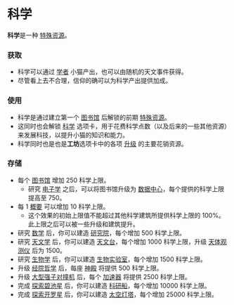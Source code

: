# 科学
<strong>科学</strong>是一种 <a href="?file=003-资源大全/005-资源介绍#特殊资源">特殊资源</a>。
        

### 获取
<ul>
      <li>
            科学可以通过 <a href="?file=001-猫咪百科/02-村庄#学者">学者</a> 小猫产出，也可以由随机的天文事件获得。
      </li>
      <li>
            尽管看上去不合理，信仰的确可以为科学产出提供加成。
      </li>
    </ul>

### 使用
<ul>
      <li>
            科学是通过建立第一个 <a href="?file=001-猫咪百科/01-建筑物/03-科技建筑#图书馆">图书馆</a> 后解锁的前期 <a href="?file=003-资源大全/005-资源介绍#特殊资源">特殊资源</a>。
      </li>
      <li>
          这同时也会解锁 <a href="?file=001-猫咪百科03-科学/01-科学">科学</a> 选项卡，用于花费科学点数（以及后来的一些其他资源）来发展科技，以提升小猫的知识和能力。
      </li>
      <li>
            科学同时也是也是<strong>工坊</strong>选项卡中的各项 <a href="?file=001-猫咪百科/04-工坊/01-升级">升级</a> 的主要花销资源。
      </li>
    </ul>

### 存储
<ul>
      <li>每个 <a href="?file=001-猫咪百科/01-建筑物/03-科技建筑#图书馆">图书馆</a> 增加 250 科学上限。
          <ul><li>研究 <a href="?file=001-猫咪百科/03-科学/01-科学#电子学">电子学</a> 之后，可以将图书馆升级为 <a href="?file=001-猫咪百科/01-建筑物/03-科技建筑#数据中心">数据中心</a>，每个提供的科学上限提高至 750。</li></ul></li>
      <li>每 1 <a href="?file=003-资源大全/36-概要">概要</a> 可以增加 10 科学上限。
          <ul><li>这个效果的初始上限值不能超过其他科学建筑所提供科学上限的 100%。此上限之后可以被一些升级和建筑提升。</li></ul>
      <li>研究 <a href="?file=001-猫咪百科/03-科学/01-科学#数学">数学</a> 后，你可以建造 <a href="?file=001-猫咪百科/01-建筑物/03-科技建筑#研究院">研究院</a>，每个增加 500 科学上限。
      <li>研究 <a href="?file=001-猫咪百科/03-科学/01-科学#天文学">天文学</a> 后，你可以建造 <a href="?file=001-猫咪百科/01-建筑物/03-科技建筑#天文台">天文台</a>，每个增加 1000 科学上限，升级 <a href="?file=001-猫咪百科/04-工坊/01-升级#天体观测仪">天体观测仪</a> 后为 1500。
      <li>研究 <a href="?file=001-猫咪百科/03-科学/01-科学#生物学">生物学</a> 后，你可以建造 <a href="file=001-猫咪百科/01-建筑物/03-科学建筑#生物实验室">生物实验室</a>，每个增加 1500 科学上限。
      <li>升级 <a href="?file=001-猫咪百科/06-宗教/002-太阳教团#经院哲学">经院哲学</a> 后，每座 <a href="?file=001-猫咪百科/01-建筑物/07-文化建筑#神殿">神殿</a> 将提供 500 科学上限。
    <li>升级 <a href="?file=001-猫咪百科/04-工坊/01-升级#大型强子对撞机">大型强子对撞机</a> 后，每个 <a href="?file=001-猫咪百科/01-建筑物/05-资源建筑#加速器">加速器</a> 将提供 2500 科学上限。
      <li>完成 <a href="?file=001-猫咪百科/07-空间/01-地面控制#探索碧池星">探索碧池星</a> 后，你可以建造 <a href="?file=001-猫咪百科/07-空间/06-碧池#科研船">科研船</a>，每个增加 10000 科学上限。
      <li>完成 <a href="?file=001-猫咪百科/07-空间/01-地面控制#探索开罗星">探索开罗星</a> 后，你可以建造 <a href="?file=001-猫咪百科/07-空间/09-开罗#太空灯塔">太空灯塔</a>，每个增加 25000 科学上限。
      </li>
    </ul>